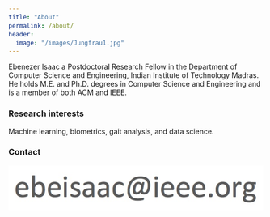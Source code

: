 ```yaml
---
title: "About"
permalink: /about/
header:
  image: "/images/Jungfrau1.jpg"
---
```


Ebenezer Isaac a Postdoctoral Research Fellow in
the Department of Computer Science and Engineering, Indian
Institute of Technology Madras.
He holds M.E. and Ph.D. degrees in Computer Science and Engineering and
is a member of both ACM and IEEE.


### Research interests

Machine learning, biometrics, gait analysis, and data science.


### Contact

![Email](/images/ieeem.jpg)
